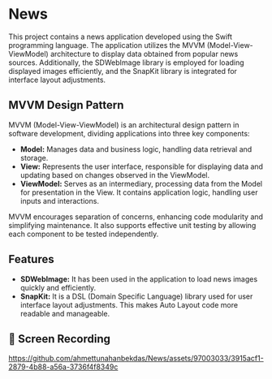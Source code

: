 # News

This project contains a news application developed using the Swift programming language. The application utilizes the MVVM (Model-View-ViewModel) architecture to display data obtained from popular news sources. Additionally, the SDWebImage library is employed for loading displayed images efficiently, and the SnapKit library is integrated for interface layout adjustments.

## MVVM Design Pattern
MVVM (Model-View-ViewModel) is an architectural design pattern in software development, dividing applications into three key components:

- **Model:** Manages data and business logic, handling data retrieval and storage.
- **View:** Represents the user interface, responsible for displaying data and updating based on changes observed in the ViewModel.
- **ViewModel:** Serves as an intermediary, processing data from the Model for presentation in the View. It contains application logic, handling user inputs and interactions.
  
MVVM encourages separation of concerns, enhancing code modularity and simplifying maintenance. It also supports effective unit testing by allowing each component to be tested independently.

 ## Features
- **SDWebImage:** It has been used in the application to load news images quickly and efficiently.
- **SnapKit:** It is a DSL (Domain Specific Language) library used for user interface layout adjustments. This makes Auto Layout code more readable and manageable.


## :movie_camera: Screen Recording
https://github.com/ahmettunahanbekdas/News/assets/97003033/3915acf1-2879-4b88-a56a-3736f4f8349c
